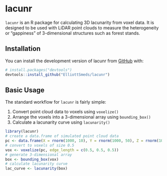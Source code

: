 
<!-- README.md is generated from README.Rmd. Please edit that file -->

# lacunr

<!-- badges: start -->
<!-- badges: end -->

`lacunr` is an R package for calculating 3D lacunarity from voxel data.
It is designed to be used with LiDAR point clouds to measure the
heterogeneity or “gappiness” of 3-dimensional structures such as forest
stands.

## Installation

You can install the development version of lacunr from
[GitHub](https://github.com/) with:

``` r
# install.packages("devtools")
devtools::install_github("ElliottSmeds/lacunr")
```

## Basic Usage

The standard workflow for `lacunr` is fairly simple:

1.  Convert point cloud data to voxels using `voxelize()`
2.  Arrange the voxels into a 3-dimensional array using `bounding_box()`
3.  Calculate a lacunarity curve using `lacunarity()`

``` r
library(lacunr)
# create a data.frame of simulated point cloud data
pc <- data.frame(X = rnorm(1000, 10), Y = rnorm(1000, 50), Z = rnorm(1000, 25))
# convert to voxels of size 0.5
vox <- voxelize(pc, edge_length = c(0.5, 0.5, 0.5))
# generate 3-dimensional array
box <- bounding_box(vox)
# calculate lacunarity curve
lac_curve <- lacunarity(box)
```
